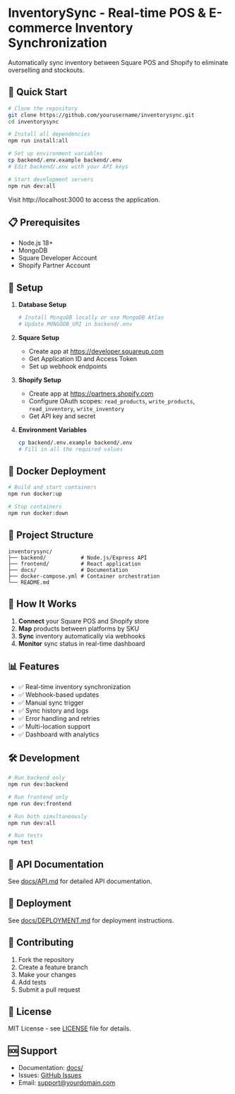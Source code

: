 # InventorySync - Real-time POS & E-commerce Inventory Synchronization

Automatically sync inventory between Square POS and Shopify to eliminate overselling and stockouts.

## 🚀 Quick Start

```bash
# Clone the repository
git clone https://github.com/yourusername/inventorysync.git
cd inventorysync

# Install all dependencies
npm run install:all

# Set up environment variables
cp backend/.env.example backend/.env
# Edit backend/.env with your API keys

# Start development servers
npm run dev:all
```

Visit http://localhost:3000 to access the application.

## 📋 Prerequisites

- Node.js 18+
- MongoDB
- Square Developer Account
- Shopify Partner Account

## 🔧 Setup

1. **Database Setup**
   ```bash
   # Install MongoDB locally or use MongoDB Atlas
   # Update MONGODB_URI in backend/.env
   ```

2. **Square Setup**
   - Create app at https://developer.squareup.com
   - Get Application ID and Access Token
   - Set up webhook endpoints

3. **Shopify Setup**
   - Create app at https://partners.shopify.com
   - Configure OAuth scopes: `read_products`, `write_products`, `read_inventory`, `write_inventory`
   - Get API key and secret

4. **Environment Variables**
   ```bash
   cp backend/.env.example backend/.env
   # Fill in all the required values
   ```

## 🐳 Docker Deployment

```bash
# Build and start containers
npm run docker:up

# Stop containers
npm run docker:down
```

## 📁 Project Structure

```
inventorysync/
├── backend/           # Node.js/Express API
├── frontend/          # React application  
├── docs/              # Documentation
├── docker-compose.yml # Container orchestration
└── README.md
```

## 🔄 How It Works

1. **Connect** your Square POS and Shopify store
2. **Map** products between platforms by SKU
3. **Sync** inventory automatically via webhooks
4. **Monitor** sync status in real-time dashboard

## 📊 Features

- ✅ Real-time inventory synchronization
- ✅ Webhook-based updates
- ✅ Manual sync trigger
- ✅ Sync history and logs
- ✅ Error handling and retries
- ✅ Multi-location support
- ✅ Dashboard with analytics

## 🛠️ Development

```bash
# Run backend only
npm run dev:backend

# Run frontend only  
npm run dev:frontend

# Run both simultaneously
npm run dev:all

# Run tests
npm test
```

## 📖 API Documentation

See [docs/API.md](docs/API.md) for detailed API documentation.

## 🚀 Deployment

See [docs/DEPLOYMENT.md](docs/DEPLOYMENT.md) for deployment instructions.

## 🤝 Contributing

1. Fork the repository
2. Create a feature branch
3. Make your changes
4. Add tests
5. Submit a pull request

## 📄 License

MIT License - see [LICENSE](LICENSE) file for details.

## 🆘 Support

- Documentation: [docs/](docs/)
- Issues: [GitHub Issues](https://github.com/yourusername/inventorysync/issues)
- Email: support@yourdomain.com
